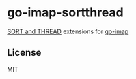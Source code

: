 # go-imap-sortthread

[SORT and THREAD] extensions for [go-imap]

## License

MIT

[SORT and THREAD]: https://tools.ietf.org/html/rfc5256
[go-imap]: https://github.com/emersion/go-imap
